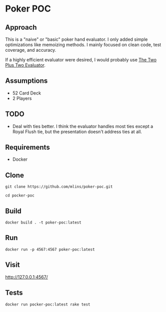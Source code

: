 # Poker POC

## Approach

This is a "naive" or "basic" poker hand evaluator. I only added simple optimizations like memoizing methods. I mainly focused on clean code, test coverage, and accuracy.

If a highly efficient evaluator were desired, I would probably use [The Two Plus Two Evaluator](https://www.codingthewheel.com/archives/poker-hand-evaluator-roundup/#2p2).
## Assumptions

- 52 Card Deck
- 2 Players

## TODO

- Deal with ties better. I think the evaluator handles most ties except a Royal Flush tie, but the presentation doesn't address ties at all.
## Requirements

- Docker

## Clone

`git clone https://github.com/mlins/poker-poc.git`

`cd pocker-poc`
## Build

`docker build . -t poker-poc:latest`

## Run

`docker run -p 4567:4567 poker-poc:latest`

## Visit

http://127.0.0.1:4567/

## Tests

`docker run pocker-poc:latest rake test`

